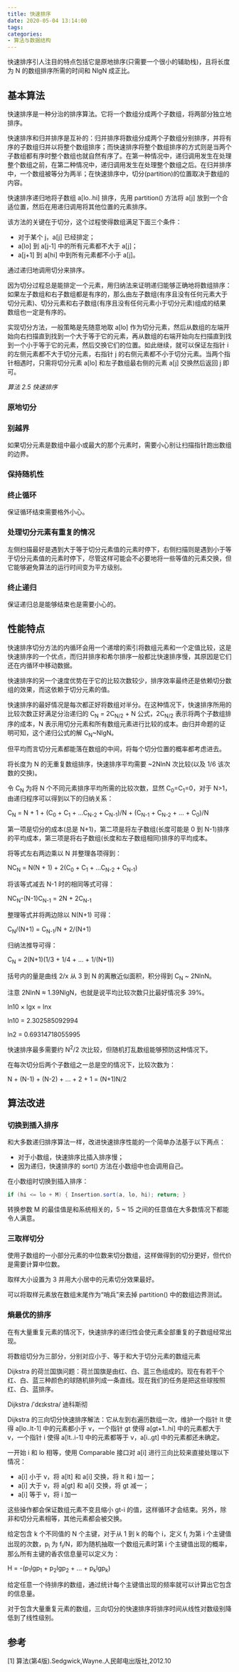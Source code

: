 ```yaml
---
title: 快速排序
date: 2020-05-04 13:14:00
tags:
categories:
- 算法与数据结构
---
```


快速排序引人注目的特点包括它是原地排序(只需要一个很小的辅助栈)，且将长度为 N 的数组排序所需的时间和 NlgN 成正比。

## 基本算法
快速排序是一种分治的排序算法。它将一个数组分成两个子数组，将两部分独立地排序。

快速排序和归并排序是互补的：归并排序将数组分成两个子数组分别排序，并将有序的子数组归并以将整个数组排序；而快速排序将整个数组排序的方式则是当两个子数组都有序时整个数组也就自然有序了。在第一种情况中，递归调用发生在处理整个数组之前，在第二种情况中，递归调用发生在处理整个数组之后。在归并排序中，一个数组被等分为两半；在快速排序中，切分(partition)的位置取决于数组的内容。

快速排序递归地将子数组 a\[lo..hi] 排序，先用 partition() 方法将 a\[j] 放到一个合适位置，然后在用递归调用将其他位置的元素排序。

该方法的关键在于切分，这个过程使得数组满足下面三个条件：
- 对于某个 j，a\[j] 已经排定；
- a\[lo] 到 a\[j-1] 中的所有元素都不大于 a\[j]；
- a\[j+1] 到 a\[hi] 中到所有元素都不小于 a\[j]。

通过递归地调用切分来排序。

因为切分过程总是能排定一个元素，用归纳法来证明递归能够正确地将数组排序：如果左子数组和右子数组都是有序的，那么由左子数组(有序且没有任何元素大于切分元素)、切分元素和右子数组(有序且没有任何元素小于切分元素)组成的结果数组也一定是有序的。

实现切分方法，一般策略是先随意地取 a\[lo] 作为切分元素，然后从数组的左端开始向右扫描直到找到一个大于等于它的元素，再从数组的右端开始向左扫描直到找到一个小于等于它的元素，然后交换它们的位置。如此继续，就可以保证左指针 i 的左侧元素都不大于切分元素，右指针 j 的右侧元素都不小于切分元素。当两个指针相遇时，只需将切分元素 a\[lo] 和左子数组最右侧的元素 a\[j] 交换然后返回 j 即可。

*算法 2.5 快速排序*

### 原地切分

### 别越界
如果切分元素是数组中最小或最大的那个元素时，需要小心别让扫描指针跑出数组的边界。

### 保持随机性

### 终止循环
保证循环结束需要格外小心。

### 处理切分元素有重复的情况
左侧扫描最好是遇到大于等于切分元素值的元素时停下，右侧扫描则是遇到小于等于切分元素值的元素时停下，尽管这样可能会不必要地将一些等值的元素交换，但它能够避免算法的运行时间变为平方级别。

### 终止递归
保证递归总是能够结束也是需要小心的。


## 性能特点
快速排序切分方法的内循环会用一个递增的索引将数组元素和一个定值比较，这是快速排序的一个优点，而归并排序和希尔排序一般都比快速排序慢，其原因是它们还在内循环中移动数据。

快速排序的另一个速度优势在于它的比较次数较少，排序效率最终还是依赖切分数组的效果，而这依赖于切分元素的值。

快速排序的最好情况是每次都正好将数组对半分。在这种情况下，快速排序所用的比较次数正好满足分治递归的 C<sub>N</sub> = 2C<sub>N/2</sub> + N 公式，2C<sub>N/2</sub> 表示将两个子数组排序的成本，N 表示用切分元素和所有数组元素进行比较的成本。由归并命题的证明可知，这个递归公式的解 C<sub>N</sub>~NlgN。

但平均而言切分元素都能落在数组的中间，将每个切分位置的概率都考虑进去。

将长度为 N 的无重复数组排序，快速排序平均需要 ~2NlnN 次比较(以及 1/6 该次数的交换)。

令 C<sub>N</sub> 为将 N 个不同元素排序平均所需的比较次数，显然 C<sub>0</sub>=C<sub>1</sub>=0，对于 N>1，由递归程序可以得到以下的归纳关系：

C<sub>N</sub> = N + 1 + (C<sub>0</sub> + C<sub>1</sub> + ...C<sub>N-2</sub> + C<sub>N-1</sub>)/N + (C<sub>N-1</sub> + C<sub>N-2</sub> + ... + C<sub>0</sub>)/N

第一项是切分的成本(总是 N+1)，第二项是将左子数组(长度可能是 0 到 N-1)排序的平均成本，第三项是将右子数组(长度和左子数组相同)排序的平均成本。

将等式左右两边乘以 N 并整理各项得到：

NC<sub>N</sub> = N(N + 1) + 2(C<sub>0</sub> + C<sub>1</sub> + ...C<sub>N-2</sub> + C<sub>N-1</sub>)

将该等式减去 N-1 时的相同等式可得：

NC<sub>N</sub>-(N-1)C<sub>N-1</sub> = 2N + 2C<sub>N-1</sub>

整理等式并将两边除以 N(N+1) 可得：

C<sub>N</sub>/(N+1) = C<sub>N-1</sub>/N + 2/(N+1)

归纳法推导可得：

C<sub>N</sub> = 2(N+1)(1/3 + 1/4 + ... + 1/(N+1))

括号内的量是曲线 2/x 从 3 到 N 的离散近似面积，积分得到 C<sub>N</sub> ~ 2NlnN。

注意 2NlnN ≈ 1.39NlgN，也就是说平均比较次数只比最好情况多 39%。

ln10 × lgx = lnx 

ln10 = 2.302585092994

ln2 = 0.69314718055995

快速排序最多需要约 N<sup>2</sup>/2 次比较，但随机打乱数组能够预防这种情况下。

在每次切分后两个子数组之一总是空的情况下，比较次数为：

N + (N-1) + (N-2) + ... + 2 + 1 = (N+1)N/2


## 算法改进
### 切换到插入排序
和大多数递归排序算法一样，改进快速排序性能的一个简单办法基于以下两点：
- 对于小数组，快速排序比插入排序慢；
- 因为递归，快速排序的 sort() 方法在小数组中也会调用自己。

在小数组时切换到插入排序：
```java
if (hi <= lo + M) { Insertion.sort(a, lo, hi); return; }
```
转换参数 M 的最佳值是和系统相关的，5 ~ 15 之间的任意值在大多数情况下都能令人满意。

### 三取样切分
使用子数组的一小部分元素的中位数来切分数组，这样做得到的切分更好，但代价是需要计算中位数。

取样大小设置为 3 并用大小居中的元素切分效果最好。

可以将取样元素放在数组末尾作为“哨兵”来去掉 partition() 中的数组边界测试。

### 熵最优的排序
在有大量重复元素的情况下，快速排序的递归性会使元素全部重复的子数组经常出现。

将数组切分为三部分，分别对应小于、等于和大于切分元素的数组元素

Dijkstra 的荷兰国旗问题：荷兰国旗是由红、白、蓝三色组成的。现在有若干个红、白、蓝三种颜色的球随机排列成一条直线。现在我们的任务是把这些球按照红、白、蓝排序。

Dijkstra /ˈdɛɪkstra/ 迪科斯彻

Dijkstra 的三向切分快速排序解法：它从左到右遍历数组一次，维护一个指针 lt 使得 a\[lo..lt-1] 中的元素都小于 v，一个指针 gt 使得 a\[gt+1..hi] 中的元素都大于 v，一个指针 i 使得 a\[lt..i-1] 中的元素都等于 v，a\[i..gt] 中的元素都还未确定。


一开始 i 和 lo 相等，使用 Comparable 接口对 a\[i] 进行三向比较来直接处理以下情况：
- a\[i] 小于 v，将 a\[lt] 和 a\[i] 交换，将 lt 和 i 加一；
- a\[i] 大于 v，将 a\[gt] 和 a\[i] 交换，将 gt 减一；
- a\[i] 等于 v，将 i 加一

这些操作都会保证数组元素不变且缩小 gt-i 的值，这样循环才会结束。另外，除非和切分元素相等，其他元素都会被交换。

给定包含 k 个不同值的 N 个主键，对于从 1 到 k 的每个 i，定义 f<sub>i</sub> 为第 i 个主键值出现的次数，p<sub>i</sub> 为 f<sub>i</sub>/N，即为随机抽取一个数组元素时第 i 个主键值出现的概率，那么所有主键的香农信息量可以定义为：

H = -(p<sub>1</sub>lgp<sub>1</sub> + p<sub>2</sub>lgp<sub>2</sub> + ... + p<sub>k</sub>lgp<sub>k</sub>)

给定任意一个待排序的数组，通过统计每个主键值出现的频率就可以计算出它包含的信息量。

对于包含大量重复元素的数组，三向切分的快速排序将排序时间从线性对数级别降低到了线性级别。


## 参考
[1] 算法(第4版).Sedgwick,Wayne.人民邮电出版社,2012.10
